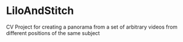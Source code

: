 # LiloAndStitch
CV Project for creating a panorama from a set of arbitrary videos from different positions of the same subject
